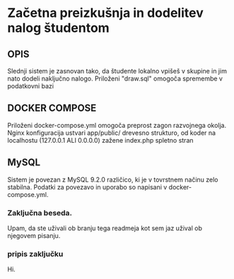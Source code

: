 # Začetna preizkušnja in dodelitev nalog študentom

## OPIS

Slednji sistem je zasnovan tako, da študente lokalno vpišeš v skupine in jim nato dodeli naključno nalogo. Priloženi "draw.sql" omogoča spremembe v podatkovni bazi

## DOCKER COMPOSE
Priloženi docker-compose.yml omogoča preprost zagon razvojnega okolja. Nginx konfiguracija ustvari app/public/ drevesno strukturo, od koder na localhostu (127.0.0.1 ALI 0.0.0.0) zažene index.php spletno stran

## MySQL
Sistem je povezan z MySQL 9.2.0 različico, ki je v tovrstnem načinu zelo stabilna. Podatki za povezavo in uporabo so napisani v docker-compose.yml.

### Zaključna beseda.
Upam, da ste uživali ob branju tega readmeja kot sem jaz užival ob njegovem pisanju.

### pripis zaključku
Hi.
